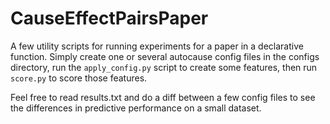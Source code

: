 CauseEffectPairsPaper
=====================

A few utility scripts for running experiments for a paper in a declarative function. Simply create one or several autocause config files in the configs directory, run the `apply_config.py` script to create some features, then run `score.py` to score those features.

Feel free to read results.txt and do a diff between a few config files to see the differences in predictive performance on a small dataset.
